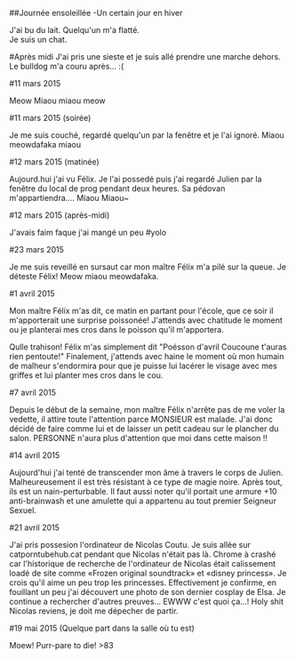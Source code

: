 ##Journée ensoleillée
-Un certain jour en hiver

J'ai bu du lait. Quelqu'un m'a flatté.  
Je suis un chat.

#Après midi
J'ai pris une sieste et je suis allé prendre une marche dehors. Le bulldog m'a couru après... :(

#11 mars 2015

Meow Miaou miaou meow

#11 mars 2015 (soirée)

Je me suis couché, regardé quelqu'un par la fenêtre et je l'ai ignoré.
Miaou meowdafaka miaou 


#12 mars 2015 (matinée)

Aujourd.hui j'ai vu Félix. Je l'ai possedé puis j'ai regardé Julien par la fenêtre du local de prog pendant deux heures. Sa pédovan m'appartiendra....
Miaou Miaou~ 


#12 mars 2015 (après-midi)

J'avais faim faque j'ai mangé un peu #yolo

#23 mars 2015

Je me suis reveillé en sursaut car mon maître Félix m'a pilé sur la queue. Je déteste Félix!
Meow miaou meowdafaka.

#1 avril 2015

Mon maître Félix m'as dit, ce matin en partant pour l'école, que ce soir il m'apporterait une surprise poissonée! J'attends avec chatitude le moment ou je planterai mes cros dans le poisson qu'il m'apportera.

Qulle trahison! Félix m'as simplement dit "Poésson d'avril Coucoune t'auras rien pentoute!" Finalement, j'attends avec haine le moment où mon humain de malheur s'endormira pour que je puisse lui lacérer le visage avec mes griffes et lui planter mes cros dans le cou.

#7 avril 2015

Depuis le début de la semaine, mon maître Félix n'arrête pas de me voler la vedette, il attire toute l'attention parce MONSIEUR est malade. J'ai donc décidé de faire comme lui et de laisser un petit cadeau sur le plancher du salon. PERSONNE n'aura plus d'attention que moi dans cette maison !!

#14 avril 2015

Aujourd'hui j'ai tenté de transcender mon âme à travers le corps de Julien. Malheureusement il est très résistant à ce type de magie noire. Après tout, ils est un nain-perturbable. Il faut aussi noter qu'il portait une armure +10 anti-brainwash et une amulette qui a appartenu au tout premier Seigneur Sexuel.

#21 avril 2015

J'ai pris possesion l'ordinateur de Nicolas Coutu. Je suis allée sur catporntubehub.cat pendant que Nicolas n'était pas là. Chrome à crashé car l'historique de recherche de l'ordinateur de Nicolas était calissement loadé de site comme «Frozen original soundtrack» et «disney princess». Je crois qu'il aime un peu trop les princesses.  Effectivement je confirme, en fouillant un peu j'ai découvert une photo de son dernier cosplay de Elsa. Je continue a rechercher d'autres preuves... EWWW c'est quoi ça...! Holy shit Nicolas reviens, je doit me dépecher de partir.

#19 mai 2015 (Quelque part dans la salle où tu est)

Moew! Purr-pare to die! >83 